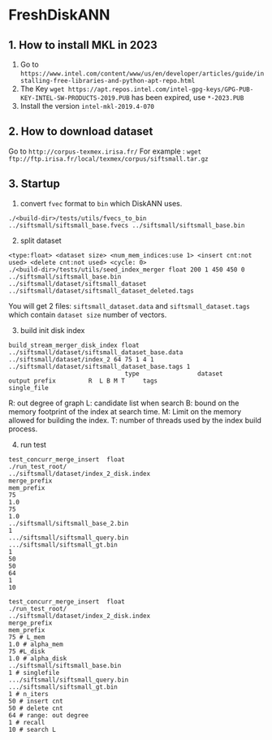 # FreshDiskANN


## 1. How to install MKL in 2023

1. Go to `https://www.intel.com/content/www/us/en/developer/articles/guide/installing-free-libraries-and-python-apt-repo.html`
2. The Key `wget https://apt.repos.intel.com/intel-gpg-keys/GPG-PUB-KEY-INTEL-SW-PRODUCTS-2019.PUB` has been expired, use `*-2023.PUB`
3. Install the version `intel-mkl-2019.4-070`

## 2. How to download dataset
Go to `http://corpus-texmex.irisa.fr/`
For example : `wget ftp://ftp.irisa.fr/local/texmex/corpus/siftsmall.tar.gz`

## 3. Startup

1. convert `fvec` format to `bin` which DiskANN uses.
```shell
./<build-dir>/tests/utils/fvecs_to_bin ../siftsmall/siftsmall_base.fvecs ../siftsmall/siftsmall_base.bin
```

2. split dataset
```shell
<type:float> <dataset size> <num_mem_indices:use 1> <insert cnt:not used> <delete cnt:not used> <cycle: 0>
./<build-dir>/tests/utils/seed_index_merger float 200 1 450 450 0 ../siftsmall/siftsmall_base.bin  ../siftsmall/dataset/siftsmall_dataset ../siftsmall/dataset/siftsmall_dataset_deleted.tags
```

You will get 2 files: `siftsmall_dataset.data` and `siftsmall_dataset.tags` which contain `dataset size` number of vectors.

3. build init disk index
```shell
build_stream_merger_disk_index float ../siftsmall/dataset/siftsmall_dataset_base.data ../siftsmall/dataset/index_2 64 75 1 4 1 ../siftsmall/dataset/siftsmall_dataset_base.tags 1
                                type                dataset                                   output prefix         R  L B M T     tags                                         single_file
```
R: out degree of graph
L: candidate list when search
B: bound on the memory footprint of the index at search time.
M: Limit on the memory allowed for building the index.
T: number of threads used by the index build process.

4. run test
```shell
test_concurr_merge_insert  float
./run_test_root/
../siftsmall/dataset/index_2_disk.index
merge_prefix
mem_prefix
75
1.0
75
1.0
../siftsmall/siftsmall_base_2.bin
1
.../siftsmall/siftsmall_query.bin
.../siftsmall/siftsmall_gt.bin
1
50
50
64
1
10
```

```shell
test_concurr_merge_insert  float
./run_test_root/
../siftsmall/dataset/index_2_disk.index
merge_prefix
mem_prefix
75 # L_mem
1.0 # alpha_mem
75 #L_disk
1.0 # alpha_disk
../siftsmall/siftsmall_base.bin
1 # singlefile
.../siftsmall/siftsmall_query.bin
.../siftsmall/siftsmall_gt.bin
1 # n_iters
50 # insert cnt
50 # delete cnt
64 # range: out degree
1 # recall
10 # search L
```